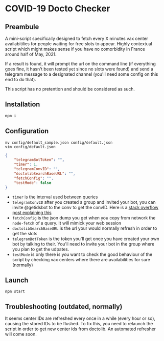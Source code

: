 # COVID-19 Docto Checker

## Preambule

A mini-script specifically designed to fetch every X minutes vax center availabitilies for people waiting for free slots to appear.
Highly contextual script which might makes sense if you have no comorbidity in France around half of May, 2021.

If a result is found, it will prompt the url on the command line (if everything goes fine, it hasn't been tested yet since no slots were found) and send a telegram message to a designated channel (you'll need some config on this end to do that).

This script has no pretention and should be considered as such.

## Installation

``` js
npm i
```

## Configuration

```
mv config/default_sample.json config/default.json
vim config/default.json
```

```json
{
    "telegramBotToken": "",
    "timer": 1,
    "telegramConvID": "",
    "doctolibSearchBaseURL": "",
    "fetchConfig": "",
    "testMode": false
}
```

- `timer` is the interval used between queries
- `telegramConvID` after you created a group and invited your bot, you can invite @getidsbot to the conv to get the convID. Here is a [stack overflow post explaining this](https://stackoverflow.com/questions/32423837/telegram-bot-how-to-get-a-group-chat-id)
- `fetchConfig` is the json dump you get when you copy from network the `node-fetch` of a query. It will mimick your web session
-  `doctolibSearchBaseURL` is the url your would normally refresh in order to get the slots
- `telegramBotToken` is the token you'll get once you have created your own bot by talking to their. You'll need to invite your bot in the group where you plan to get the udpates.
- `testMode` is only there is you want to check the good behaviour of the script by checking vax centers where there are availabilities for sure (normally)

## Launch

```shell
npm start
```

## Troubleshooting (outdated, normally)

It seems center IDs are refreshed every once in a while (every hour or so), causing the stored IDs to be flushed. To fix this, you need to relaunch the script in order to get new center ids from doctolib. An automated refresher will come soon.